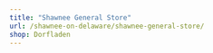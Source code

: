 ```yaml
---
title: "Shawnee General Store"
url: /shawnee-on-delaware/shawnee-general-store/
shop: Dorfladen
---
```

